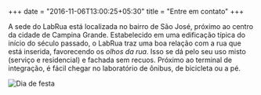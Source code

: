 +++
date = "2016-11-06T13:00:25+05:30"
title = "Entre em contato"
+++

A sede do LabRua está localizada no bairro de São José, próximo ao centro da cidade de Campina Grande. Estabelecido em uma edificação típica do início do século passado, o LabRua traz uma boa relação com a rua que está inserida, favorecendo os *olhos da rua*. Isso se dá pelo seu uso misto (serviço e residencial) e fachada sem recuos. Próximo ao terminal de integração, é fácil chegar no laboratório de ônibus, de bicicleta ou a pé.

![Dia de festa](../img/contato/sobre.jpg)
